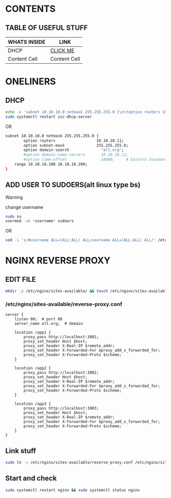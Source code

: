 
# CONTENTS
## TABLE OF USEFUL STUFF
| __WHATS INSIDE__  | LINK |
| ------------- | ------------- |
| DHCP          | [CLICK ME](https://github.com/mr-gniloy-trupeshnik/justsomecommands/blob/main/alt-dhcp) |
| Content Cell  | Content Cell  |

# ONELINERS
## DHCP
```bash
echo -e 'subnet 10.10.10.0 netmask 255.255.255.0 {\n\toption routers 10.10.10.11;\n\toption subnet-mask 255.255.255.0;\n\toption domain-search "alt.org";\n\t#option domain-name-servers 10.10.10.11;\n\t#option time-offset -18000; # Eastern Standard Time\n\trange 10.10.10.100 10.10.10.200;\n}' | sudo tee -a /etc/dhcp/dhcpd.conf
sudo systemctl restart isc-dhcp-server
```
OR

```bash
subnet 10.10.10.0 netmask 255.255.255.0 {
        option routers                  10.10.10.11;
        option subnet-mask              255.255.255.0;
        option domain-search              "alt.org";
        #option domain-name-servers       10.10.10.11;
        #option time-offset              -18000;     # Eastern Standard Time
	range 10.10.10.100 10.10.10.200;
}
```
## ADD USER TO SUDOERS(alt linux type bs)

> [!WARNING]
> change username

``` bash
sudo su
usermod -aG *username* sudoers
```
OR
```bash
sed -i 's/#username ALL=(ALL:ALL) ALL/username ALL=(ALL:ALL) ALL/' /etc/sudoers
```
# NGINX REVERSE PROXY
## EDIT FILE
```bash
mkdir -p /etc/nginx/sites-available/ && touch /etc/nginx/sites-available/reverse-proxy.conf && sudo vim /etc/nginx/sites-available/reverse-proxy.conf
```
### /etc/nginx/sites-available/reverse-proxy.conf
```nginx
server {
    listen 80;  # port 80
    server_name alt.org;  # domain

    location /app1 {
        proxy_pass http://localhost:3001;
        proxy_set_header Host $host;
        proxy_set_header X-Real-IP $remote_addr;
        proxy_set_header X-Forwarded-For $proxy_add_x_forwarded_for;
        proxy_set_header X-Forwarded-Proto $scheme;
    }

    location /app2 {
        proxy_pass http://localhost:3002;
        proxy_set_header Host $host;
        proxy_set_header X-Real-IP $remote_addr;
        proxy_set_header X-Forwarded-For $proxy_add_x_forwarded_for;
        proxy_set_header X-Forwarded-Proto $scheme;
    }

    location /app3 {
        proxy_pass http://localhost:3003;
        proxy_set_header Host $host;
        proxy_set_header X-Real-IP $remote_addr;
        proxy_set_header X-Forwarded-For $proxy_add_x_forwarded_for;
        proxy_set_header X-Forwarded-Proto $scheme;
    }
}
```
## Link stuff
```bash
sudo ln -s /etc/nginx/sites-available/reverse-proxy.conf /etc/nginx/sites-enabled/
```
## Start and check
```bash
sudo systemctl restart nginx && sudo systemctl status nginx  
```
